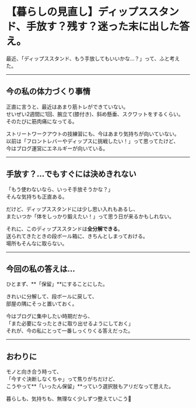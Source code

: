 # 【暮らしの見直し】ディップススタンド、手放す？残す？迷った末に出した答え。

最近、「ディップススタンド、もう手放してもいいかな…？」って、ふと考えた。

---

## 今の私の体力づくり事情

正直に言うと、最近はあまり筋トレができていない。  
せいぜい2週間に1回、腕立て(膝付き)、斜め懸垂、スクワットをするくらい。  
そのたびに筋肉痛になってる。

ストリートワークアウトの技練習にも、今はあまり気持ちが向いていない。  
以前は「フロントレバーやディップスに挑戦したい！」って思ってたけど、  
今はブログ運営にエネルギーが向いている。

---

## 手放す？…でもすぐには決めきれない

「もう使わないなら、いっそ手放そうかな？」  
そんな気持ちも正直ある。

だけど、ディップススタンドには少し思い入れもあるし、  
またいつか「体をしっかり鍛えたい！」って思う日が来るかもしれない。

それに、このディップススタンドは**全分解できる**。  
送られてきたときの段ボール箱に、きちんとしまっておける。  
場所もそんなに取らない。

---

## 今回の私の答えは…

ひとまず、**「保留」**にすることにした。

きれいに分解して、段ボールに戻して、  
部屋の隅にそっと置いておく。

今はブログに集中したい時期だから、  
「また必要になったときに取り出せるようにしておく」  
それが、今の私にとって一番しっくりくる答えだった。

---

## おわりに

モノと向き合う時って、  
「今すぐ決断しなくちゃ」って焦りがちだけど、  
こうやって**「いったん保留」**っていう選択肢もアリだなって思えた。

暮らしも、気持ちも、無理なく少しずつ整えていこう🌿
